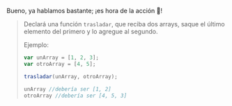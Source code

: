 Bueno, ya hablamos bastante; ¡es hora de la acción :movie_camera:!

> Declará una función `trasladar`, que reciba dos arrays, saque el último elemento del primero y lo agregue al segundo. 
>
> Ejemplo: 
>
>```javascript
> var unArray = [1, 2, 3];
> var otroArray = [4, 5];
>
> trasladar(unArray, otroArray);
>
> unArray //debería ser [1, 2]
> otroArray //debería ser [4, 5, 3]
>```